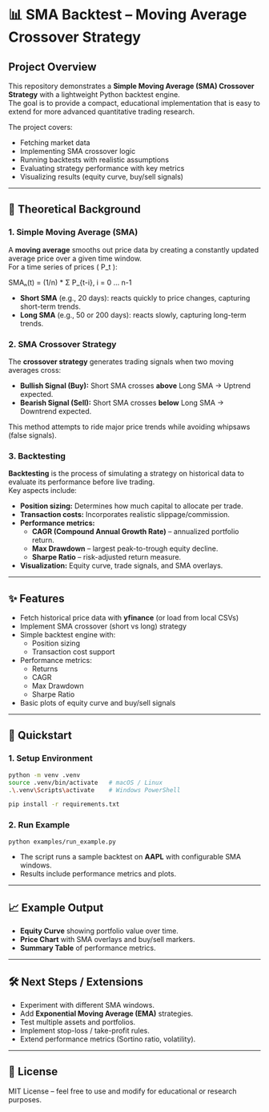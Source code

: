 # 📊 SMA Backtest – Moving Average Crossover Strategy

## Project Overview
This repository demonstrates a **Simple Moving Average (SMA) Crossover Strategy** with a lightweight Python backtest engine.  
The goal is to provide a compact, educational implementation that is easy to extend for more advanced quantitative trading research.

The project covers:
- Fetching market data
- Implementing SMA crossover logic
- Running backtests with realistic assumptions
- Evaluating strategy performance with key metrics
- Visualizing results (equity curve, buy/sell signals)

---

## 🧠 Theoretical Background

### 1. Simple Moving Average (SMA)
A **moving average** smooths out price data by creating a constantly updated average price over a given time window.  
For a time series of prices \( P_t \):

SMAₙ(t) = (1/n) * Σ P_{t-i},   i = 0 … n-1

- **Short SMA** (e.g., 20 days): reacts quickly to price changes, capturing short-term trends.  
- **Long SMA** (e.g., 50 or 200 days): reacts slowly, capturing long-term trends.  

### 2. SMA Crossover Strategy
The **crossover strategy** generates trading signals when two moving averages cross:
- **Bullish Signal (Buy):** Short SMA crosses **above** Long SMA → Uptrend expected.
- **Bearish Signal (Sell):** Short SMA crosses **below** Long SMA → Downtrend expected.

This method attempts to ride major price trends while avoiding whipsaws (false signals).

### 3. Backtesting
**Backtesting** is the process of simulating a strategy on historical data to evaluate its performance before live trading.  
Key aspects include:
- **Position sizing:** Determines how much capital to allocate per trade.
- **Transaction costs:** Incorporates realistic slippage/commission.
- **Performance metrics:**
  - **CAGR (Compound Annual Growth Rate)** – annualized portfolio return.
  - **Max Drawdown** – largest peak-to-trough equity decline.
  - **Sharpe Ratio** – risk-adjusted return measure.
- **Visualization:** Equity curve, trade signals, and SMA overlays.

---

## ✨ Features
- Fetch historical price data with **yfinance** (or load from local CSVs)
- Implement SMA crossover (short vs long) strategy
- Simple backtest engine with:
  - Position sizing
  - Transaction cost support
- Performance metrics:
  - Returns
  - CAGR
  - Max Drawdown
  - Sharpe Ratio
- Basic plots of equity curve and buy/sell signals

---

## 🚀 Quickstart

### 1. Setup Environment
```bash
python -m venv .venv
source .venv/bin/activate   # macOS / Linux
.\.venv\Scripts\activate    # Windows PowerShell

pip install -r requirements.txt
```

### 2. Run Example
```bash
python examples/run_example.py
```

- The script runs a sample backtest on **AAPL** with configurable SMA windows.
- Results include performance metrics and plots.

---

## 📈 Example Output
- **Equity Curve** showing portfolio value over time.
- **Price Chart** with SMA overlays and buy/sell markers.
- **Summary Table** of performance metrics.

---

## 🛠️ Next Steps / Extensions
- Experiment with different SMA windows.
- Add **Exponential Moving Average (EMA)** strategies.
- Test multiple assets and portfolios.
- Implement stop-loss / take-profit rules.
- Extend performance metrics (Sortino ratio, volatility).

---

## 📜 License
MIT License – feel free to use and modify for educational or research purposes.
